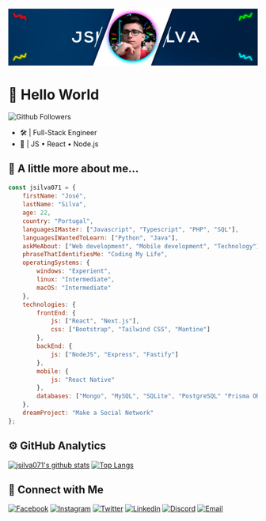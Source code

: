 ![Banner](https://github.com/jsilva071/jsilva071/blob/master/assets/banner.jpg)

# 👋 Hello World

![Github Followers](https://img.shields.io/github/followers/jsilva071?label=Follow&style=social)

- 🛠 | Full-Stack Engineer
- 🏴 | JS • React • Node.js

## 📌 A little more about me...

```js
const jsilva071 = {
    firstName: "José",
    lastName: "Silva",
    age: 22,
    country: "Portugal",
    languagesIMaster: ["Javascript", "Typescript", "PHP", "SQL"],
    languagesIWantedToLearn: ["Python", "Java"],
    askMeAbout: ["Web development", "Mobile development", "Technology"],
    phraseThatIdentifiesMe: "Coding My Life",
    operatingSystems: {
        windows: "Experient",
        linux: "Intermediate",
        macOS: "Intermediate"
    },
    technologies: {
        frontEnd: {
            js: ["React", "Next.js"],
            css: ["Bootstrap", "Tailwind CSS", "Mantine"]
        },
        backEnd: {
            js: ["NodeJS", "Express", "Fastify"]
        },
        mobile: {
            js: "React Native"
        },
        databases: ["Mongo", "MySQL", "SQLite", "PostgreSQL" "Prisma ORM"]
    },
    dreamProject: "Make a Social Network"
};
```

## ⚙️  GitHub Analytics

[![jsilva071's github stats](https://github-readme-stats.vercel.app/api?username=jsilva071&show_icons=true&hide=issues,contribs)](https://github.com/anuraghazra/github-readme-stats) [![Top Langs](https://github-readme-stats.vercel.app/api/top-langs/?username=jsilva071&layout=compact)](https://github.com/anuraghazra/github-readme-stats)

## 👦 Connect with Me

[![Facebook](https://img.shields.io/badge/José%20Silva-Facebook?logo=Facebook&color=4267B2&logoColor=white&style=for-the-badge)](https://facebook.com/jsilva071)
[![Instagram](https://img.shields.io/badge/@jsilva071-Instagram?logo=Instagram&color=E1306C&logoColor=white&style=for-the-badge)](https://instagram.com/jsilva071)
[![Twitter](https://img.shields.io/badge/@jsilva071-Twitter?logo=Twitter&color=1DA1F2&logoColor=white&style=for-the-badge)](https://twitter.com/jsilva071)
[![Linkedin](https://img.shields.io/badge/José%20Silva-Linkedin?logo=Linkedin&color=2867B2&logoColor=white&style=for-the-badge)](https://www.linkedin.com/in/jsilva071/)
[![Discord](https://img.shields.io/badge/jsilva%239966-Discord?logo=Discord&color=2C2F33&logoColor=white&style=for-the-badge)](https://dsc.bio/jsilva/)
[![Email](https://img.shields.io/badge/jsilva@jsilva071.pt-Email?logo=gmail&color=2C2F33&logoColor=white&style=for-the-badge)](mailto:jsilva@jsilva071.pt)
